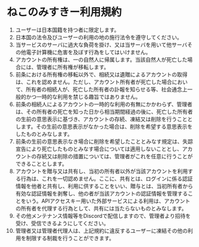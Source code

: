 # ねこのみすきー利用規約

1. ユーザーは日本国籍を持つ者に限定します。
1. 日本国の法令及びユーザーの利用の地の施行法令を遵守してください。
1. 当サービスのサーバに過大な負荷を掛け、又は当サーバを用いて他サーバその他電子計算機に危害を及ぼす行為をしてはいけません。
1. アカウントの所有権は、一の自然人に帰属します。当該自然人が死亡した場合には、管理者に所有権が移転します。
1. 前条における所有権の移転以外で、相続又は遺贈によるアカウントの取得は、これを認めません。ただし、アカウント所有者が死亡した場合において、所有者の相続人が、死亡した所有者の訃報を知らせる等、社会通念上一般的かつ一時的な利用を禁じる趣旨ではありません。
1. 前条の相続人によるアカウントの一時的な利用の有無にかかわらず、管理者は、その所有者の死亡を知った日から相当期間経過の後に、死亡した所有者の生前の意思表示に基づき、アカウントの存続、凍結又は削除を行うこととします。その生前の意思表示がなかった場合は、削除を希望する意思表示をしたものとみなします。
1. 前条の生前の意思表示なき場合に削除を希望したこととみなす規定は、失踪宣告により死亡したものとみなす場合については適用しないこととし、アカウントの存続又は削除の措置については、管理者がこれを任意に行うことができることとします。
1. アカウントを贈与又は共有し、当初の所有者以外が当該アカウントを利用する行為は、これを一切認めません。ここに、共有とは、ログインに係る認証情報を他者と共有し、利用に供することをいい、贈与とは、当初所有者から有効な認証情報を剥奪し、他の者が当該アカウントの認証情報を管理することをいう。APIアクセスキー用いた外部サービスによる利用は、アカウントの所有者を代理する行為として、共有には当たらないものとみなします。
1. その他メンテナンス情報等をDiscordで配信しますので、管理者より招待を受け、受信できるようにしてください。
1. 管理者又は管理者代理人は、上記規約に違反するユーザーに凍結その他の利用を制限する制裁を行うことができます。
